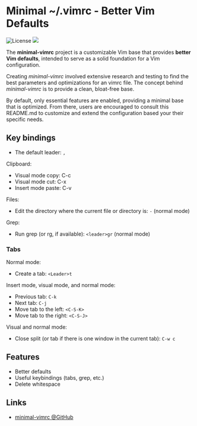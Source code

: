 # Minimal ~/.vimrc - Better Vim Defaults
![License](https://img.shields.io/github/license/jamescherti/minimal-vimrc)
![](https://raw.githubusercontent.com/jamescherti/minimal-vimrc/main/.images/made-for-gnu-emacs.svg)

The **minimal-vimrc** project is a customizable Vim base that provides **better Vim defaults**, intended to serve as a solid foundation for a Vim configuration.

Creating *minimal-vimrc* involved extensive research and testing to find the best parameters and optimizations for an vimrc file. The concept behind *minimal-vimrc* is to provide a clean, bloat-free base.

By default, only essential features are enabled, providing a minimal base that is optimized. From there, users are encouraged to consult this README.md to customize and extend the configuration based your their specific needs.

## Key bindings

- The default leader: `,`

Clipboard:
- Visual mode copy: C-c
- Visual mode cut: C-x
- Insert mode paste: C-v

Files:
- Edit the directory where the current file or directory is: `-` (normal mode)

Grep:
- Run grep (or rg, if available): `<leader>gr` (normal mode)

### Tabs

Normal mode:
- Create a tab: `<Leader>t`

Insert mode, visual mode, and normal mode:
- Previous tab: `C-k`
- Next tab: `C-j`
- Move tab to the left: `<C-S-K>`
- Move tab to the right: `<C-S-J>`

Visual and normal mode:
- Close split (or tab if there is one window in the current tab): `C-w c`

## Features

- Better defaults
- Useful keybindings (tabs, grep, etc.)
- Delete whitespace

## Links

- [minimal-vimrc @GitHub](https://github.com/jamescherti/minimal-vimrc)
